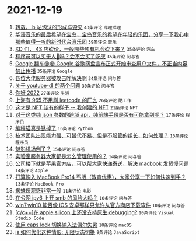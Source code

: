 # 2021-12-19

1. [转载， b 站泡沫的形成与毁灭](https://www.v2ex.com/t/823169) `43条评论` `哔哩哔哩`
1. [华语音乐的最后希望在宝岛，宝岛音乐的希望在年轻的乐团，分享一下我心中那些值得一听的新时代台湾乐团](https://www.v2ex.com/t/823123) `39条评论` `音乐`
1. [XD 们， 4S 店砍价，一般哪些项有机会砍下来？](https://www.v2ex.com/t/823078) `35条评论` `汽车`
1. [程序员可以买无人🐔吗？会不会买了吃灰](https://www.v2ex.com/t/823112) `35条评论` `问与答`
1. [Google 翻车😓😓 Google 谷歌网盘宣布正式开始审查用户文件，不正当内容禁止传播](https://www.v2ex.com/t/823166) `35条评论` `Google`
1. [各位大佬服务器被攻击咋解决啊](https://www.v2ex.com/t/823080) `34条评论` `问与答`
1. [关于 youtube-dl 的两个问题](https://www.v2ex.com/t/823085) `30条评论` `问与答`
1. [你好 2022](https://www.v2ex.com/t/823160) `27条评论` `生活`
1. [上海有 965 不用刷 leetcode 的厂么](https://www.v2ex.com/t/823083) `26条评论` `酷工作`
1. [这才是 NFT 该有的样子 -- 我创建的 NFT](https://www.v2ex.com/t/823134) `21条评论` `NFT`
1. [对于这类纯 json 参数的跨域 api，纯前端手段是否有可能拿到呢？](https://www.v2ex.com/t/823095) `17条评论` `程序员`
1. [编程猫真是锈掉了](https://www.v2ex.com/t/823151) `16条评论` `Python`
1. [技术团队出现能力强、可替代不易、但是不服管的组长，如何处理？](https://www.v2ex.com/t/823195) `15条评论` `程序员`
1. [魅影机场倒了？](https://www.v2ex.com/t/823163) `15条评论` `问与答`
1. [实验室服务器大家都是怎么管理使用的？](https://www.v2ex.com/t/823176) `14条评论` `问与答`
1. [公司楼下就是苹果官方店，可以帮大家快递寄送，解决 macbook 发货慢问题](https://www.v2ex.com/t/823148) `14条评论` `Apple`
1. [打算购入 MacBook Pro14 丐版（教育优惠），大家分享一下如何快速到手？](https://www.v2ex.com/t/823171) `13条评论` `MacBook Pro`
1. [蜘蛛侠观感非常一般](https://www.v2ex.com/t/823121) `11条评论` `电影`
1. [在公网 ipv6 上开 smb 的风险大吗？](https://www.v2ex.com/t/823184) `10条评论` `问与答`
1. [win7,win10 能否像 iOS,安卓那样只允许从官方商店下载软件](https://www.v2ex.com/t/823161) `10条评论` `问与答`
1. [[c/c++]在 apple silicon 上还没支持原生 debugging?](https://www.v2ex.com/t/823155) `10条评论` `Visual Studio Code`
1. [使用 caps lock 切换输入法偶尔失灵](https://www.v2ex.com/t/823147) `10条评论` `macOS`
1. [js 如何优化这种情形: 无限状态切换](https://www.v2ex.com/t/823157) `9条评论` `JavaScript`
